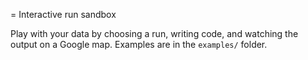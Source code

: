 = Interactive run sandbox

Play with your data by choosing a run, writing code, and watching the output on
a Google map. Examples are in the `examples/` folder.
